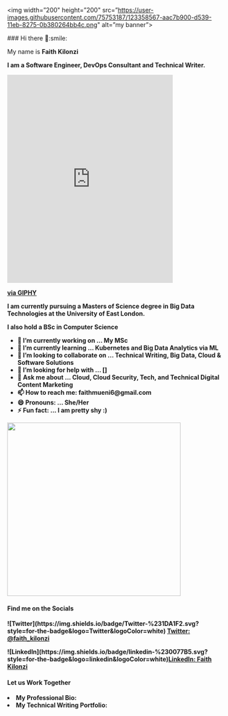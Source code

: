 
<p align=”center”>

<img width=”200" height=”200" src=”https://user-images.githubusercontent.com/75753187/123358567-aac7b900-d539-11eb-8275-0b380264bb4c.png" alt=”my banner”>

</p>
### Hi there 👋:smile:

<p>My name is <b>Faith Kilonzi<b> </p>
  <p>I am a Software Engineer, DevOps Consultant and Technical Writer.</p> 

<iframe src="https://giphy.com/embed/M9gbBd9nbDrOTu1Mqx" width="382" height="480" frameBorder="0" class="giphy-embed" allowFullScreen></iframe>
  <p><a href="https://giphy.com/gifs/hacktiv8-coding-codingfromhome-fromhome-M9gbBd9nbDrOTu1Mqx">via GIPHY</a></p>

<p>I am currently pursuing a Masters of Science degree in Big Data Technologies at the University of East London. </p>
  <p>I also hold a BSc in Computer Science </p>




<ul>
<li>🔭 I’m currently working on ... My MSc </li>
<li>🌱 I’m currently learning ... Kubernetes and Big Data Analytics via ML  </li>
<li>👯 I’m looking to collaborate on ... Technical Writing, Big Data,  Cloud & Software Solutions  </li>
<li>🤔 I’m looking for help with ... []  </li>
<li>💬 Ask me about ... Cloud, Cloud Security, Tech, and Technical Digital Content Marketing  </li>
<li>📫 How to reach me: faithmueni6@gmail.com  </li>
<li>😄 Pronouns: ... She/Her  </li>
<li>⚡ Fun fact: ... I am pretty shy :)  </li>
</ul>

<div><img src="https://github-readme-stats.vercel.app/api?username=kilonzif&show_icons=true&theme=ADD_THEME_HERE" width="400"> </div>



  <h4>Find me on the Socials </h4>
  <p> ![Twitter](https://img.shields.io/badge/Twitter-%231DA1F2.svg?style=for-the-badge&logo=Twitter&logoColor=white) <a href="https://twitter.com/faith_kilonzi">Twitter: @faith_kilonzi</a> </p>
  <p>![LinkedIn](https://img.shields.io/badge/linkedin-%230077B5.svg?style=for-the-badge&logo=linkedin&logoColor=white)<a href="https://www.linkedin.com/in/faithkilonzi/">LinkedIn: Faith Kilonzi </a> </p>


  <h4>Let us Work Together </h4>
 <li>My Professional Bio: </li>
 <li>My Technical Writing Portfolio: </li>


